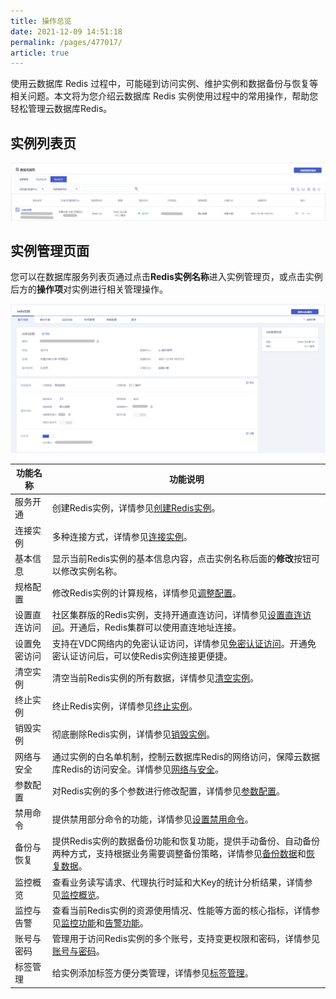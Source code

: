 ```yaml
---
title: 操作总览
date: 2021-12-09 14:51:18
permalink: /pages/477017/
article: true
---
```


使用云数据库 Redis 过程中，可能碰到访问实例、维护实例和数据备份与恢复等相关问题。本文将为您介绍云数据库 Redis 实例使用过程中的常用操作，帮助您轻松管理云数据库Redis。

## 实例列表页

![006](../pics/006.png)

## 实例管理页面

您可以在数据库服务列表页通过点击**Redis实例名称**进入实例管理页，或点击实例后方的**操作项**对实例进行相关管理操作。

![007](../pics/007.png)



| 功能名称     | 功能说明                                                     |
| ------------ | ------------------------------------------------------------ |
| 服务开通     | 创建Redis实例，详情参见[创建Redis实例](./../04.快速入门/00.创建Redis实例.md)。 |
| 连接实例     | 多种连接方式，详情参见[连接实例](./../05.操作指南/03.连接实例/00.通过redis-cli连接.md)。 |
| 基本信息     | 显示当前Redis实例的基本信息内容，点击实例名称后面的**修改**按钮可以修改实例名称。 |
| 规格配置     | 修改Redis实例的计算规格，详情参见[调整配置](./../05.操作指南/02.管理实例/00.变更配置.md)。 |
| 设置直连访问 | 社区集群版的Redis实例，支持开通直连访问，详情参见[设置直连访问](./../05.操作指南/02.管理实例/01.设置直连访问.md)。开通后，Redis集群可以使用直连地址连接。 |
| 设置免密访问 | 支持在VDC网络内的免密认证访问，详情参见[免密认证访问](./../05.操作指南/07.账号与密码/01.免密认证访问.md)。开通免密认证访问后，可以使Redis实例连接更便捷。 |
| 清空实例     | 清空当前Redis实例的所有数据，详情参见[清空实例](./../05.操作指南/02.管理实例/02.清空实例.md)。 |
| 终止实例     | 终止Redis实例，详情参见[终止实例](./../05.操作指南/02.管理实例/03.终止实例.md)。 |
| 销毁实例     | 彻底删除Redis实例，详情参见[销毁实例](./../05.操作指南/02.管理实例/04.销毁实例.md)。 |
| 网络与安全   | 通过实例的白名单机制，控制云数据库Redis的网络访问，保障云数据库Redis的访问安全。详情参见[网络与安全](./../05.操作指南/04.网络与安全.md)。 |
| 参数配置     | 对Redis实例的多个参数进行修改配置，详情参见[参数配置](./../05.操作指南/08.参数配置.md)。 |
| 禁用命令     | 提供禁用部分命令的功能，详情参见[设置禁用命令](./../05.操作指南/09.禁用命令.md)。 |
| 备份与恢复   | 提供Redis实例的数据备份功能和恢复功能，提供手动备份、自动备份两种方式，支持根据业务需要调整备份策略，详情参见[备份数据](./../05.操作指南/05.备份与恢复/00.备份数据.md)和[恢复数据](./../05.操作指南/05.备份与恢复/01.恢复数据.md)。 |
| 监控概览     | 查看业务读写请求、代理执行时延和大Key的统计分析结果，详情参见[监控概览](./../05.操作指南/06.监控告警/00.监控概览.md)。 |
| 监控与告警   | 查看当前Redis实例的资源使用情况、性能等方面的核心指标，详情参见[监控功能](./../05.操作指南/06.监控告警/00.监控功能.md)和[告警功能](./../05.操作指南/06.监控告警/02.告警功能.md)。 |
| 账号与密码   | 管理用于访问Redis实例的多个账号，支持变更权限和密码，详情参见[账号与密码](./../05.操作指南/07.账号与密码/00.创建与管理账号.md)。 |
| 标签管理     | 给实例添加标签方便分类管理，详情参见[标签管理](./../05.操作指南/10.标签管理.md)。 |

